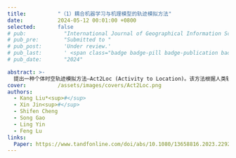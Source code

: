 ```yaml
---
title:          "（1）耦合机器学习与机理模型的轨迹模拟方法"
date:           2024-05-12 00:01:00 +0800
selected:       false
# pub:            "International Journal of Geographical Information Science (IJGIS)"
# pub_pre:        "Submitted to "
# pub_post:       'Under review.'
# pub_last:       ' <span class="badge badge-pill badge-publication badge-success">Spotlight</span>'
# pub_date:       "2024"

abstract: >-
  提出一种个体时空轨迹模拟方法—Act2Loc (Activity to Location)。该方法根据人类轨迹特点，适应性结合并发挥了机器学习和机理模型的各自优势，使得模型兼具较高的真实度和可解释性。Act2Loc可基于易获取的小样本个体活动序列和人口分布，生成给定数量的合成轨迹，方法训练成本低且易于迁移应用。所生成的合成轨迹数据可直接规避真实数据存在的隐私安全问题及数据质量缺陷，为智能交通、公共安全、疫情模拟控制等领域的研究及现实应用提供重要支持。<a href='https://www.mdpi.com/2220-9964/6/11/321' target='_blank'>[详细介绍]</a>
cover:          /assets/images/covers/Act2Loc.png
authors:
  - Kang Liu*<sup>#</sup>
  - Xin Jin<sup>#</sup>
  - Shifen Cheng
  - Song Gao
  - Ling Yin
  - Feng Lu
links:
  Paper: https://www.tandfonline.com/doi/abs/10.1080/13658816.2023.2292570
---
```

